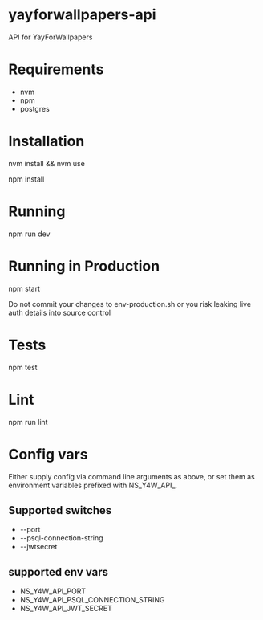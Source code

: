 # yayforwallpapers-api
API for YayForWallpapers

Requirements
============
- nvm
- npm
- postgres

Installation
============
nvm install && nvm use

npm install

Running
=======
npm run dev

Running in Production
=====================
npm start

Do not commit your changes to env-production.sh or you risk leaking live auth details into source control

Tests
=====
npm test

Lint
====
npm run lint

Config vars
===========
Either supply config via command line arguments as above, or set them as environment variables prefixed with NS_Y4W_API_.

Supported switches
------------------
- --port
- --psql-connection-string
- --jwtsecret

supported env vars
------------------
- NS_Y4W_API_PORT
- NS_Y4W_API_PSQL_CONNECTION_STRING
- NS_Y4W_API_JWT_SECRET
